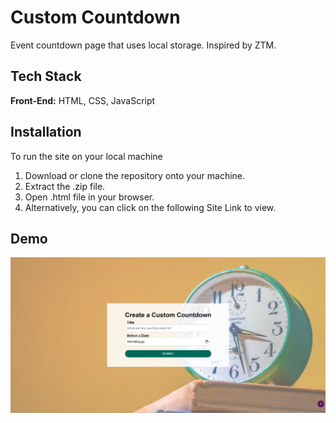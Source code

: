 # Custom Countdown

Event countdown page that uses local storage. Inspired by ZTM.


## Tech Stack

**Front-End:** HTML, CSS, JavaScript

## Installation

To run the site on your local machine

1) Download or clone the repository onto your machine.
2) Extract the .zip file.
3) Open .html file in your browser.
4) Alternatively, you can click on the following Site Link to view.

## Demo

![](/assets/screenshot.png)
